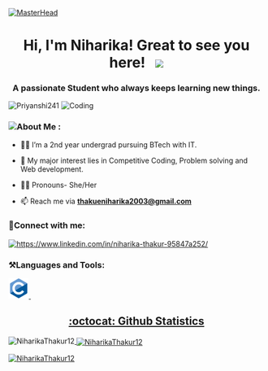 [![MasterHead](https://media.giphy.com/media/jO18SawuDfCdO6qbd5/giphy.gif)](https:/NiharikaThakur.io)

<h1 align="center">Hi, I'm Niharika! Great to see you here! &nbsp; <img src ="https://media.giphy.com/media/ujrj9aoOdNvXO/giphy.gif" width="75"</h1>

<h3 align="center">A passionate Student who always keeps learning new things.</h3>
<img align="right" alt="Coding" width="400" src="https://media.giphy.com/media/L1R1tvI9svkIWwpVYr/giphy.gif">

<p align="left"> <img src="https://komarev.com/ghpvc/?username=Priyanshi241&label=Profile%20views&color=0e75b6&style=flat" alt="Priyanshi241" /> </p>

<h3 align="left"><img src="https://camo.githubusercontent.com/62da68eb62b1e5f175f7d1f0191dd89a653d7908feb22d37d4a0ab07365d6791/68747470733a2f2f6d656469612e67697068792e636f6d2f6d656469612f4d3967624264396e6244724f5475314d71782f67697068792e676966" width="40px">About Me :</h3>

- 🙋‍♀️ I’m a 2nd year undergrad pursuing BTech with IT.

- 🔭 My major interest lies in Competitive Coding, Problem solving and Web development.

- 👧🏻 Pronouns- She/Her

- 📫 Reach me via **thakueniharika2003@gmail.com**

<h3 align="left">🤝Connect with me:</h3>
<p align="left">
<a href="https://www.linkedin.com/in/niharika-thakur-95847a252/" target="blank"><img align="center" src="https://raw.githubusercontent.com/rahuldkjain/github-profile-readme-generator/master/src/images/icons/Social/linked-in-alt.svg" alt="https://www.linkedin.com/in/niharika-thakur-95847a252/" height="30" width="40" /></a>

<h3 align="left">⚒️Languages and Tools:</h3>
<p align="left"> <a href="https://www.cprogramming.com/" target="_blank" rel="noreferrer"> <img src="https://raw.githubusercontent.com/devicons/devicon/master/icons/c/c-original.svg" alt="c" width="40" height="40"/> </a> <a href="https://www.w3schools.com/cpp/" target="_blank" rel="noreferrer"> <img 
  
----
  
<p>
<h2 align="center">:octocat: Github Statistics </h2>
<p><img align="left" src="https://github-readme-stats.vercel.app/api/top-langs?username=NiharikaThakur12&show_icons=true&locale=en&layout=compact&theme=radical" alt="NiharikaThakur12" /></p>
<p>&nbsp;<img align="center" src="https://github-readme-stats.vercel.app/api?username=NiharikaThakur12&show_icons=true&locale=en&theme=radical" alt="NiharikaThakur12" /></p>
<p><img align="center" src="https://github-readme-streak-stats.herokuapp.com/?user=NiharikaThakur12&theme=radical" alt="NiharikaThakur12" /></p>
